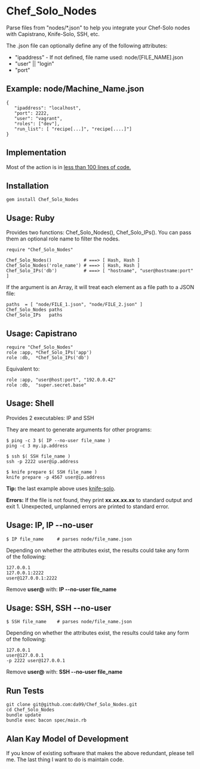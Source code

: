 
Chef\_Solo\_Nodes
===============

Parse files from "nodes/\*.json" to help you integrate your Chef-Solo
nodes with Capistrano, Knife-Solo, SSH, etc.

The .json file can optionally define any of the following attributes:

  * "ipaddress" - If not defined, file name used: node/[FILE\_NAME].json
  * "user" || "login"
  * "port"

Example: node/Machine\_Name.json
--------------------------------
    
    { 
       "ipaddress": "localhost", 
       "port": 2222, 
       "user": "vagrant",
       "roles": ["dev"],
       "run_list": [ "recipe[...]", "recipe[....]"]
    }

Implementation
--------------

Most of the action is in
[less than 100 lines of code.](https://github.com/da99/Chef_Solo_Nodes/blob/master/lib/Chef_Solo_Nodes.rb)

Installation
-----------

    gem install Chef_Solo_Nodes

Usage: Ruby
----------

Provides two functions: Chef\_Solo\_Nodes(), Chef\_Solo\_IPs(). 
You can pass them an optional role name to filter the nodes.

    require "Chef_Solo_Nodes"

    Chef_Solo_Nodes()            # ===> [ Hash, Hash ]
    Chef_Solo_Nodes('role_name') # ===> [ Hash, Hash ]
    Chef_Solo_IPs('db')          # ===> [ "hostname", "user@hostname:port" ]

If the argument is an Array, it will treat each element as a 
file path to a JSON file:

    paths  = [ "node/FILE_1.json", "node/FILE_2.json" ]
    Chef_Solo_Nodes paths
    Chef_Solo_IPs   paths


Usage: Capistrano
----------------

    require "Chef_Solo_Nodes"
    role :app, *Chef_Solo_IPs('app')
    role :db,  *Chef_Solo_IPs('db')

Equivalent to:

    role :app, "user@host:port", "192.0.0.42"
    role :db,  "super.secret.base"

Usage: Shell
------------

Provides 2 executables: IP and SSH

They are meant to generate arguments for other programs:

    $ ping -c 3 $( IP --no-user file_name )
    ping -c 3 my.ip.address

    $ ssh $( SSH file_name )
    ssh -p 2222 user@ip.address

    $ knife prepare $( SSH file_name )
    knife prepare -p 4567 user@ip.address

**Tip:** the last example above uses
[knife-solo](https://github.com/matschaffer/knife-solo).

**Errors:** If the file is not found, they print **xx.xx.xx.xx** 
to standard output and exit 1. Unexpected, unplanned errors 
are printed to standard error.

Usage: IP, IP --no-user
--------------------

    $ IP file_name     # parses node/file_name.json
    
Depending on whether the attributes exist, the results could take
any form of the following:

    127.0.0.1  
    127.0.0.1:2222
    user@127.0.0.1:2222 

Remove **user@** with: **IP --no-user file_name**

Usage: SSH, SSH --no-user
--------------------

    $ SSH file_name    # parses node/file_name.json

Depending on whether the attributes exist, the results could take
any form of the following:

    127.0.0.1
    user@127.0.0.1
    -p 2222 user@127.0.0.1

Remove **user@** with: **SSH --no-user file_name**

Run Tests
---------

    git clone git@github.com:da99/Chef_Solo_Nodes.git
    cd Chef_Solo_Nodes
    bundle update
    bundle exec bacon spec/main.rb

Alan Kay Model of Development
-----------------------------

If you know of existing software that makes the above redundant,
please tell me. The last thing I want to do is maintain code.
